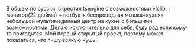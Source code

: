 В общем по русски, скрестил  tsengine с возможностями vlclib. + монитор(22 дюйма) + нетбук + беспроводная мышка+кухня= небольшой мультимедийный центр на кухне с большими возможностями. Делаю исключительно для себя, буду рад если кому-то пригодится. Мой первый открытый проект, поэтому может показаться, что пишу всякую чушь.